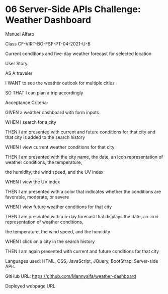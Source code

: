 # 06 Server-Side APIs Challenge: Weather Dashboard

Manuel Alfaro


Class CF-VIRT-BO-FSF-PT-04-2021-U-B


Current conditions and five-day weather forecast for selected location


User Story:

AS A traveler

I WANT to see the weather outlook for multiple cities

SO THAT I can plan a trip accordingly

Acceptance Criteria:

GIVEN a weather dashboard with form inputs

WHEN I search for a city

THEN I am presented with current and future conditions for that city and that city is added to the search history

WHEN I view current weather conditions for that city

THEN I am presented with the city name, the date, an icon representation of weather conditions, the temperature, 

the humidity, the wind speed, and the UV index

WHEN I view the UV index

THEN I am presented with a color that indicates whether the conditions are favorable, moderate, or severe

WHEN I view future weather conditions for that city

THEN I am presented with a 5-day forecast that displays the date, an icon representation of weather conditions, 

the temperature, the wind speed, and the humidity

WHEN I click on a city in the search history

THEN I am again presented with current and future conditions for that city


Languages used: HTML, CSS, JavaScript, JQuery, BootStrap, Server-side APIs


GitHub URL: https://github.com/Mannyalfa/weather-dashboard


Deployed webpage URL:

